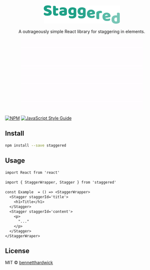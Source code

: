 <p align="center">
	<a href="https://github.com/bennetthardwick/staggered" title="Staggered">
    <img src="/static/staggered.svg?sanitize=true" width="250" alt="Staggered">
  </a>
  <p align="center">
    A outrageously simple React library for staggering in elements.
  </p>
</p>

<p align="center">
  <img src="/static/example.gif" width="400" alt="Staggered">
</p>


[![NPM](https://img.shields.io/npm/v/staggered.svg)](https://www.npmjs.com/package/staggered) [![JavaScript Style Guide](https://img.shields.io/badge/code_style-standard-brightgreen.svg)](https://standardjs.com)

## Install

```bash
npm install --save staggered
```

## Usage

```tsx
import React from 'react'

import { StaggerWrapper, Stagger } from 'staggered'

const Example  = () => <StaggerWrapper>
  <Stagger staggerId='title'>
    <h1>Title</h1>
  </Stagger>
  <Stagger staggerId='content'>
    <p>
      "..."
    </p>
  </Stagger>
</StaggerWraper>
```

## License

MIT © [bennetthardwick](https://github.com/bennetthardwick)
